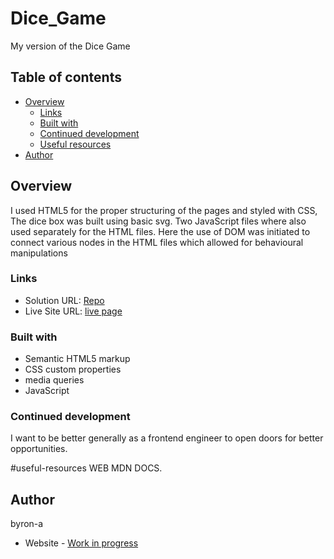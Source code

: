 # Dice_Game
My version of the Dice Game

## Table of contents

- [Overview](#overview)
  - [Links](#links)
  - [Built with](#built-with)
  - [Continued development](#continued-development)
  - [Useful resources](#useful-resources)
- [Author](#author)

## Overview
I used HTML5 for the proper structuring of the pages and styled with CSS,
The dice box was built using basic svg.
Two JavaScript files where also used separately for the HTML files.
Here the use of DOM was initiated to connect various nodes in the HTML files which allowed for behavioural manipulations

### Links

- Solution URL: [Repo](https://github.com/byron-a/Dice_Game.git)
- Live Site URL: [live page](https://byron-a.github.io/Dice_Game/)

### Built with

- Semantic HTML5 markup
- CSS custom properties
- media queries
- JavaScript

### Continued development

I want to be better generally as a frontend engineer to open doors for better opportunities.

#useful-resources
WEB MDN DOCS.

## Author
byron-a
- Website - [Work in progress](https://www.work-in-progress)

